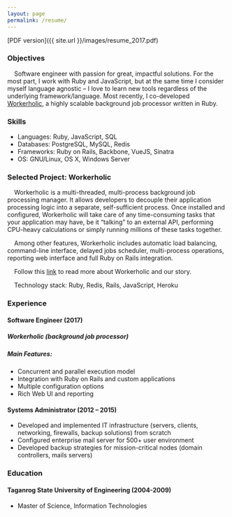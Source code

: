 ```yaml
---
layout: page
permalink: /resume/
---
```


[PDF version]({{ site.url }}/images/resume_2017.pdf)

### Objectives

&nbsp;&nbsp;&nbsp;&nbsp;Software engineer with passion for great, impactful solutions. For the most part, I work with Ruby and JavaScript, but at the same time I consider myself language agnostic – I love to learn new tools regardless of the underlying framework/language. Most recently, I co-developed [Workerholic](https://workerholic.github.io/), a highly scalable background job processor written in Ruby.

### Skills

* Languages: Ruby, JavaScript, SQL
* Databases: PostgreSQL, MySQL, Redis
* Frameworks: Ruby on Rails, Backbone, VueJS, Sinatra
* OS: GNU/Linux, OS X, Windows Server

### Selected Project: Workerholic
&nbsp;&nbsp;&nbsp;&nbsp;Workerholic is a multi-threaded, multi-process background job processing manager. It allows developers to decouple their application processing logic into a separate, self-sufficient process. Once installed and configured, Workerholic will take care of any time-consuming tasks that your application may have, be it “talking” to an external API, performing CPU-heavy calculations or simply running millions of these tasks together.

&nbsp;&nbsp;&nbsp;&nbsp;Among other features, Workerholic includes automatic load balancing, command-line interface, delayed jobs scheduler, multi-process operations, reporting web interface and full Ruby on Rails integration.

&nbsp;&nbsp;&nbsp;&nbsp;Follow this [link](https://workerholic.github.io/) to read more about Workerholic and our story.

&nbsp;&nbsp;&nbsp;&nbsp;Technology stack: Ruby, Redis, Rails, JavaScript, Heroku

### Experience
#### Software Engineer (2017)
##### Workerholic (background job processor)
##### Main Features:
* Concurrent and parallel execution model
* Integration with Ruby on Rails and custom applications
* Multiple configuration options
* Rich Web UI and reporting

#### Systems Administrator (2012 – 2015)
* Developed and implemented IT infrastructure (servers, clients, networking, firewalls, backup solutions) from scratch
* Configured enterprise mail server for 500+ user environment
* Developed backup strategies for mission-critical nodes (domain controllers, mails servers)

### Education
#### Taganrog State University of Engineering (2004-2009)
* Master of Science, Information Technologies

